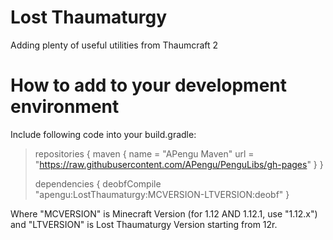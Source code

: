# Lost Thaumaturgy
Adding plenty of useful utilities from Thaumcraft 2

# How to add to your development environment
Include following code into your build.gradle:

>repositories {
>		maven {
>				name = "APengu Maven"
>				url = "https://raw.githubusercontent.com/APengu/PenguLibs/gh-pages"
>		}
>}
>
>dependencies {
>		deobfCompile "apengu:LostThaumaturgy:MCVERSION-LTVERSION:deobf"
>}

Where "MCVERSION" is Minecraft Version (for 1.12 AND 1.12.1, use "1.12.x") and "LTVERSION" is Lost Thaumaturgy Version starting from 12r.
